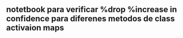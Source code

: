 ## notetbook para verificar %drop %increase in confidence para diferenes metodos de class activaion maps
